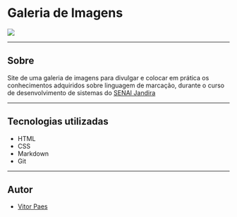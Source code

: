 # Galeria de Imagens

![](./img/preview-imagens.png)

---

## Sobre
Site de uma galeria de imagens para divulgar e colocar em prática os conhecimentos adquiridos sobre linguagem de marcação, durante o curso de desenvolvimento de sistemas do [SENAI Jandira](https://sp.senai.br/unidade/jandira/)

---

## Tecnologias utilizadas
- HTML
- CSS
- Markdown
- Git

---

## Autor
- [Vitor Paes](https://www.linkedin.com/in/vitor-paes-166b95295/)